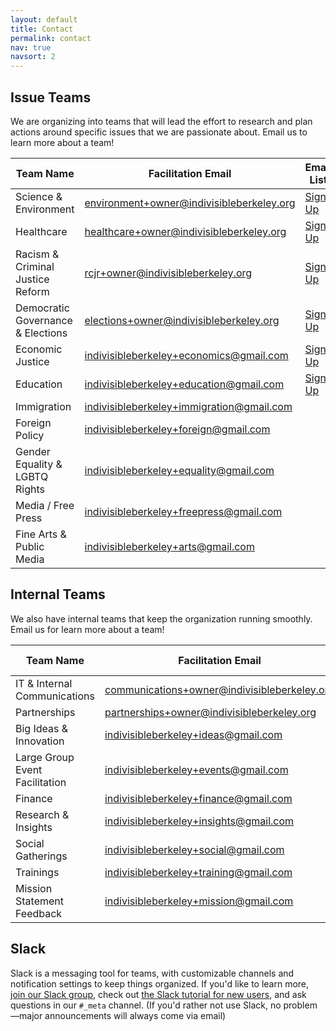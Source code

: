 ```yaml
---
layout: default
title: Contact
permalink: contact
nav: true
navsort: 2
---
```


## Issue Teams

We are organizing into teams that will lead the effort to research and plan actions around specific issues that we are passionate about.  Email us to learn more about a team!


| Team Name                          | Facilitation Email                                                                              | Email List                                                                        |
|------------------------------------|-------------------------------------------------------------------------------------------------|-----------------------------------------------------------------------------------|
| Science & Environment              | [environment+owner@indivisibleberkeley.org](mailto:environment+owner@indivisibleberkeley.org)   | [Sign Up](mailto:environment+subscribe@indivisibleberkeley.org)              |
| Healthcare                         | [healthcare+owner@indivisibleberkeley.org](mailto:healthcare+owner@indivisibleberkeley.org)     | [Sign Up](mailto:healthcare+subscribe@indivisibleberkeley.org)               |
| Racism & Criminal Justice Reform   | [rcjr+owner@indivisibleberkeley.org](mailto:rcjr+owner@indivisibleberkeley.org)                 | [Sign Up](mailto:rcjr+subscribe@indivisibleberkeley.org)                     |
| Democratic Governance & Elections  | [elections+owner@indivisibleberkeley.org](mailto:elections+owner@indivisibleberkeley.org)       | [Sign Up](mailto:elections+subscribe@indivisibleberkeley.org)                |
| Economic Justice                   | [indivisibleberkeley+economics@gmail.com](mailto:indivisibleberkeley+economics@gmail.com)       | [Sign Up](mailto:indivisibleberkeley-economics+subscribe@googlegroups.com)   |
| Education                          | [indivisibleberkeley+education@gmail.com](mailto:indivisibleberkeley+education@gmail.com)       | [Sign Up](mailto:indivisible-berkeley-education+subscribe@googlegroups.com)  |
| Immigration                        | [indivisibleberkeley+immigration@gmail.com](mailto:indivisibleberkeley+immigration@gmail.com)   | |
| Foreign Policy                     | [indivisibleberkeley+foreign@gmail.com](mailto:indivisibleberkeley+foreign@gmail.com)           | |
| Gender Equality & LGBTQ Rights     | [indivisibleberkeley+equality@gmail.com](mailto:indivisibleberkeley+equality@gmail.com)         | |
| Media / Free Press                 | [indivisibleberkeley+freepress@gmail.com](mailto:indivisibleberkeley+freepress@gmail.com)       | |
| Fine Arts & Public Media           | [indivisibleberkeley+arts@gmail.com](mailto:indivisibleberkeley+arts@gmail.com)                 | |


## Internal Teams

We also have internal teams that keep the organization running smoothly.  Email us for learn more about a team!

| Team Name                          | Facilitation Email                                                                                  | Email List   |
|------------------------------------|-----------------------------------------------------------------------------------------------------|--------------|
| IT & Internal Communications       | [communications+owner@indivisibleberkeley.org](mailto:communications+owner@indivisibleberkeley.org) | [Sign Up](mailto:communications+subscribe@indivisibleberkeley.org) |
| Partnerships                       | [partnerships+owner@indivisibleberkeley.org](mailto:partnerships+owner@indivisibleberkeley.org)     |              |
| Big Ideas & Innovation             | [indivisibleberkeley+ideas@gmail.com](mailto:indivisibleberkeley+ideas@gmail.com)                   |              |
| Large Group Event Facilitation     | [indivisibleberkeley+events@gmail.com](mailto:indivisibleberkeley+events@gmail.com)                 |              |
| Finance                            | [indivisibleberkeley+finance@gmail.com](mailto:indivisibleberkeley+finance@gmail.com)               |              |
| Research & Insights                | [indivisibleberkeley+insights@gmail.com](mailto:indivisibleberkeley+insights@gmail.com)             |              |
| Social Gatherings                  | [indivisibleberkeley+social@gmail.com](mailto:indivisibleberkeley+social@gmail.com)                 |              |
| Trainings                          | [indivisibleberkeley+training@gmail.com](mailto:indivisibleberkeley+training@gmail.com)             |              |
| Mission Statement Feedback         | [indivisibleberkeley+mission@gmail.com](mailto:indivisibleberkeley+mission@gmail.com)               |              |


## Slack

Slack is a messaging tool for teams, with customizable channels and notification settings to keep things organized.
If you'd like to learn more, [join our Slack group](https://indivisible-berkeley.slack.com/shared_invite/MTQxMDA2NTE0OTgzLTE0ODY4NTg4NTQtMjVkMWE2Y2IyZQ),
check out [the Slack tutorial for new users](https://get.slack.help/hc/en-us/articles/218080037-Getting-started-for-new-users),
and ask questions in our `#_meta` channel.  (If you'd rather not use Slack, no problem—major announcements will always come via email)
